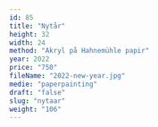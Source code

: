 ```yaml
---
id: 85
title: "Nytår"
height: 32
width: 24
method: "Akryl på Hahnemühle papir"
year: 2022
price: "750"
fileName: "2022-new-year.jpg"
medie: "paperpainting"
draft: "false"
slug: "nytaar"
weight: "106"
---
```

